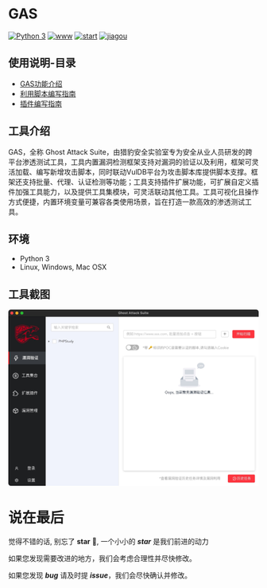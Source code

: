 
# GAS

[![Python 3](https://img.shields.io/badge/python-3-yellow.svg)](https://www.python.org/)
[![www](https://shields.io/badge/官网-cheetah_lab-green?.svg)](https://www.cheetah-lab.com/)
[![start](https://shields.io/badge/反馈-issues-pink?.svg)](https://github.com/cheetah-lab/Ghost-Attack-Suite/issues)
[![jiagou](https://shields.io/badge/架构-vue_electron_django-blue?.svg)](https://github.com/cheetah-lab/Ghost-Attack-Suite/issues)

## 使用说明-目录

- [GAS功能介绍](./docs/USE.md)  
- [利用脚本编写指南](./docs/POC.md)
- [插件编写指南](./docs/CJBX.md)

## 工具介绍

GAS，全称 Ghost Attack Suite，由猎豹安全实验室专为安全从业人员研发的跨平台渗透测试工具，工具内置漏洞检测框架支持对漏洞的验证以及利用，框架可灵活加载、编写新增攻击脚本，同时联动VulDB平台为攻击脚本库提供脚本支撑。框架还支持批量、代理、认证检测等功能；工具支持插件扩展功能，可扩展自定义插件加强工具能力，以及提供工具集模块，可灵活联动其他工具。工具可视化且操作方式便捷，内置环境变量可兼容各类使用场景，旨在打造一款高效的渗透测试工具。

## 环境

- Python 3
- Linux, Windows, Mac OSX

## 工具截图

<img src="./docs/img/tools.jpg">

# 说在最后

觉得不错的话, 别忘了 **star**  👏, 一个小小的 ***star*** 是我们前进的动力

如果您发现需要改进的地方，我们会考虑合理性并尽快修改。

如果您发现 ***bug*** 请及时提 ***issue***，我们会尽快确认并修改。


